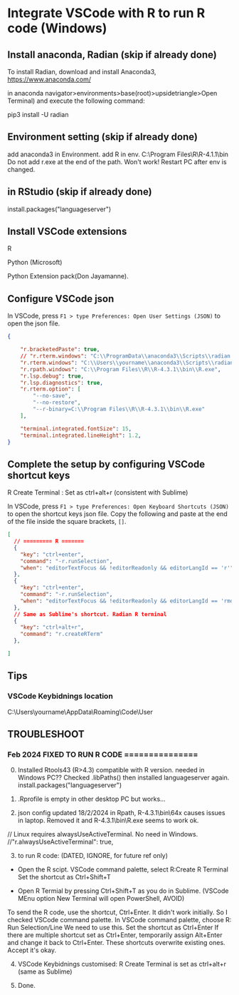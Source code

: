 
# Integrate VSCode with R to run R code (Windows)

## Install anaconda, Radian (skip if already done)
To install Radian,
download and install Anaconda3, https://www.anaconda.com/

in anaconda navigator>environments>base(root)>upsidetriangle>Open Terminal)
and execute the following command:

pip3 install -U radian

## Environment setting (skip if already done)
add anaconda3 in Environment.
add R in env. C:\Program Files\R\R-4.1.1\bin\
Do not add r.exe at the end of the path. Won't work!
Restart PC after env is changed.

## in RStudio (skip if already done)
install.packages("languageserver")

## Install VSCode extensions 
R

Python (Microsoft)

Python Extension pack(Don Jayamanne).

## Configure VSCode json
In VSCode, press `F1 > type Preferences: Open User Settings (JSON)` to open the json file.

```json
{

    "r.bracketedPaste": true,
    // "r.rterm.windows": "C:\\ProgramData\\anaconda3\\Scripts\\radian.exe",
    "r.rterm.windows": "C:\\Users\\yourname\\anaconda3\\Scripts\\radian.exe",
    "r.rpath.windows": "C:\\Program Files\\R\\R-4.3.1\\bin\\R.exe",
    "r.lsp.debug": true,
    "r.lsp.diagnostics": true,
    "r.rterm.option": [
        "--no-save",
        "--no-restore",
        "--r-binary=C:\\Program Files\\R\\R-4.3.1\\bin\\R.exe"
    ],

    "terminal.integrated.fontSize": 15,
    "terminal.integrated.lineHeight": 1.2,
}
```

## Complete the setup by configuring VSCode shortcut keys
R Create Terminal
: Set as ctrl+alt+r (consistent with Sublime)

In VSCode, press `F1 > type Preferences: Open Keyboard Shortcuts (JSON)` to open the shortcut keys json file. Copy the following and paste at the end of the file inside the square brackets, `[]`.
```json
[
  // ========= R =======
  {
    "key": "ctrl+enter",
    "command": "-r.runSelection",
    "when": "editorTextFocus && !editorReadonly && editorLangId == 'r'"
  },
  {
    "key": "ctrl+enter",
    "command": "-r.runSelection",
    "when": "editorTextFocus && !editorReadonly && editorLangId == 'rmd'"
  },
  // Same as Sublime's shortcut. Radian R terminal
  {
    "key": "ctrl+alt+r",
    "command": "r.createRTerm"
  },

]
```

## Tips
### VSCode Keybidnings location
C:\Users\yourname\AppData\Roaming\Code\User

## TROUBLESHOOT

### Feb 2024 FIXED TO RUN R CODE  ===============
0. Installed Rtools43 (R>4.3) compatible with R version. 
needed in Windows PC??
Checked .libPaths() then installed languageserver again.
install.packages("languageserver")

1.  .Rprofile is empty in other desktop PC but works...

2. json config updated 18/2/2024
in Rpath, R-4.3.1\\bin\\64x causes issues in laptop.
Removed it and  R-4.3.1\\bin\\R.exe seems to work ok.


// Linux requires alwaysUseActiveTerminal. No need in Windows.
    //"r.alwaysUseActiveTerminal": true,

3. to run R code: (DATED, IGNORE, for future ref only)

- Open the R scipt.
VSCode command palette, select 
  R:Create R Terminal 
Set the shortcut as Ctrl+Shift+T 

- Open R Termial by pressing Ctrl+Shift+T as you do in Sublime.
(VSCode MEnu option New Terminal will open PowerShell, AVOID)

To send the R code, use the shortcut, Ctrl+Enter.
It didn't work initially. So I checked VSCode command palette.
In VSCode command palette, choose 
	R: Run Selection/Line 
We need to use this. Set the shortcut as Ctrl+Enter 
If there are multiple shortcut set as Ctrl+Enter,
temporarily assign Alt+Enter and change it back to Ctrl+Enter.
These shortcuts overwrite existing ones. Accept it's okay.

4. VSCode Keybidnings customised:
R Create Terminal is set as ctrl+alt+r (same as Sublime)

5. Done.
